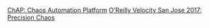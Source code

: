 [ChAP: Chaos Automation Platform](https://netflixtechblog.com/chap-chaos-automation-platform-53e6d528371f)
[O'Reilly Velocity San Jose 2017: Precision Chaos](https://www.youtube.com/watch?v=C11LNUEaHuo)
